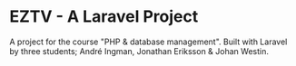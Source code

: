 # EZTV - A Laravel Project
A project for the course "PHP & database management". Built with Laravel by three students; André Ingman, Jonathan Eriksson & Johan Westin.
